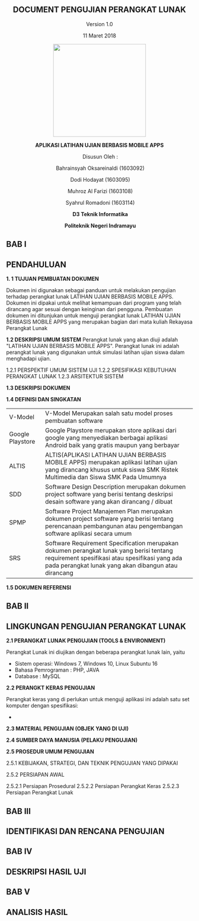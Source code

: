 


<div align="center">

## **DOCUMENT PENGUJIAN PERANGKAT LUNAK**

Version 1.0

11 Maret 2018

<img src="https://oksareinaldi.files.wordpress.com/2018/02/polindra.png?w=421&h=421&crop=1" width="250" height="250">

**APLIKASI LATIHAN UJIAN BERBASIS MOBILE APPS**

​                                                      Disusun Oleh :

​                                                           Bahrainsyah Oksareinaldi (1603092)

​                                                           Dodi Hodayat (1603095)

​                                                           Muhroz Al Farizi (1603108)

​                                                           Syahrul Romadoni (1603114)

​                                                               **D3 Teknik Informatika**

​                                                            ​**Politeknik Negeri Indramayu**
</div>


## BAB I 
## PENDAHULUAN

 

 **1. 1 TUJUAN PEMBUATAN DOKUMEN**
 
 Dokumen ini digunakan sebagai panduan untuk melakukan pengujian terhadap perangkat lunak LATIHAN UJIAN BERBASIS MOBILE APPS. Dokumen ini dipakai untuk melihat kemampuan dari program yang telah dirancang agar sesuai dengan keinginan dari pengguna. Pembuatan dokumen ini ditunjukan untuk menguji perangkat lunak LATIHAN UJIAN BERBASIS MOBILE APPS yang merupakan bagian dari mata kuliah Rekayasa Perangkat Lunak
 
 **1.2 DESKRIPSI UMUM SISTEM**
 Perangkat lunak yang akan diuji adalah "LATIHAN UJIAN BERBASIS MOBILE APPS". Perangkat lunak ini adalah perangkat lunak yang digunakan untuk simulasi latihan ujian siswa dalam menghadapi ujian. 
 

 1.2.1 PERSPEKTIF UMUM SISTEM UJI
1.2.2 SPESIFIKASI KEBUTUHAN PERANGKAT LUNAK
1.2.3 ARSITEKTUR SISTEM

 **1.3 DESKRIPSI DOKUMEN**
 
 **1.4 DEFINISI DAN SINGKATAN**
 <table>
 	<tr>
    	<td>V-Model</td>
        <td>V-Model Merupakan salah satu model proses pembuatan software</td>
    </tr>
    <tr>
    	<td>Google Playstore</td>
    	<td>Google Playstore merupakan store aplikasi dari google yang menyediakan berbagai aplikasi Android baik yang gratis maupun yang berbayar</td>
    </tr>
    <tr>
    	<td>ALTIS</td>
        <td>ALTIS(APLIKASI LATIHAN UJIAN BERBASIS MOBILE APPS) merupakan aplikasi latihan ujian yang dirancang khusus untuk siswa SMK Ristek Multimedia dan Siswa SMK Pada Umumnya</td>
    </tr>
    <tr>
    	<td>SDD</td>
        <td>Software Design Description merupakan dokumen project software yang berisi tentang deskripsi desain software yang akan dirancang / dibuat</td>
    </tr>
    <tr>
    	<td>SPMP</td>
        <td>Software Project Manajemen Plan merupakan dokumen project software yang berisi tentang perencanaan pembangunan atau pengembangan software aplikasi secara umum</td>
    <tr>
    <tr>
    	<td>SRS</td>
        <td>Software Requirement Specification merupakan dokumen perangkat lunak yang berisi tentang requirement spesifikasi atau spesifikasi yang ada pada perangkat lunak yang akan dibangun atau dirancang</td>
    </tr>
 </table> 

 
 **1.5 DOKUMEN REFERENSI**
 
 ## BAB II
 ## LINGKUNGAN PENGUJIAN PERANGKAT LUNAK

**2.1 PERANGKAT LUNAK PENGUJIAN (TOOLS & ENVIRONMENT)**

Perangkat Lunak ini diujikan dengan beberapa perangkat lunak lain, yaitu

 - Sistem operasi: Windows 7, Windows 10, Linux Subuntu 16
 - Bahasa Pemrograman : PHP, JAVA
 - Database : MySQL

**2.2 PERANGKT KERAS PENGUJIAN**

Perangkat keras yang di perlukan untuk menguji aplikasi ini adalah satu set komputer dengan spesifikasi:

 - 

**2.3 MATERIAL PENGUJIAN (OBJEK YANG DI UJI)**

**2.4 SUMBER DAYA MANUSIA (PELAKU PENGUJIAN)**

**2.5 PROSEDUR UMUM PENGUJIAN**

2.5.1 KEBIJAKAN, STRATEGI, DAN TEKNIK PENGUJIAN YANG DIPAKAI

2.5.2 PERSIAPAN AWAL

2.5.2.1 Persiapan Prosedural
2.5.2.2 Persiapan Perangkat Keras
2.5.2.3 Persiapan Perangkat Lunak
## BAB III
## IDENTIFIKASI DAN RENCANA PENGUJIAN

## BAB IV
## DESKRIPSI HASIL UJI

## BAB V
## ANALISIS HASIL



 
